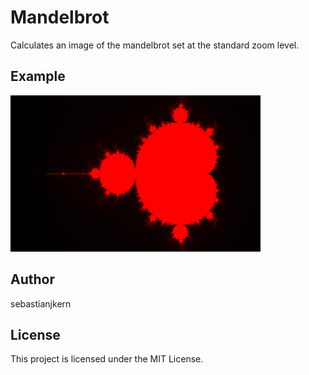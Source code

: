 # Mandelbrot

Calculates an image of the mandelbrot set at the standard zoom level.

## Example

<img src="/mandelbrot.png" height="250">

## Author

sebastianjkern

## License

This project is licensed under the MIT License.

